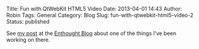 Title: Fun with QtWebKit HTML5 Video
Date: 2013-04-01 14:43
Author: Robin
Tags: General
Category: Blog
Slug: fun-with-qtwebkit-html5-video-2
Status: published

See 
[my post](http://blog.enthought.com/open-source/fun-with-qtwebkit-html5-video/)
at the [Enthought Blog](http://blog.enthought.com/) about one of the
things I've been working on there.

